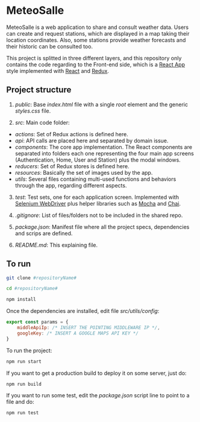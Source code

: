 # MeteoSalle

MeteoSalle is a web application to share and consult weather data. Users can create and request stations, which are displayed in a map taking their location coordinates. Also, some stations provide weather forecasts and their historic can be consulted too.

This project is splitted in three different layers, and this repository only contains the code regarding to the Front-end side, which is a [React App](https://reactjs.org/docs/create-a-new-react-app.html) style implemented with [React](https://reactjs.org/) and [Redux](https://redux.js.org/).

## Project structure

1. _public_: Base _index.html_ file with a single _root_ element and the generic _styles.css_ file.

2. _src_: Main code folder:

* _actions_: Set of Redux actions is defined here.
* _api_: API calls are placed here and separated by domain issue. 
* _components_: The core app implementation. The React components are separated into folders each one representing the four main app screens (Authentication, Home, User and Station) plus the modal windows. 
* _reducers_: Set of Redux stores is defined here.
* _resources_: Basically the set of images used by the app. 
* _utils_: Several files containing multi-used functions and behaviors through the app, regarding different aspects.

3. _test_: Test sets, one for each application screen. Implemented with [Selenium WebDriver](https://www.seleniumhq.org/projects/webdriver/) plus helper libraries such as [Mocha](https://mochajs.org/) and [Chai](https://www.chaijs.com/).

4. _.gitignore_: List of files/folders not to be included in the shared repo.

5. _package.json_: Manifest file where all the project specs, dependencies and scrips are defined.

6. _README.md_: This explaining file.

## To run

```bash
git clone #repositoryName#
```
```bash
cd #repositoryName#
```
```bash
npm install
```
Once the dependencies are installed, edit file _src/utils/config_:
```javascript
export const params = {
    middleApiIp: /* INSERT THE POINTING MIDDLEWARE IP */,
    googleKey: /* INSERT A GOOGLE MAPS API KEY */
}
```
To run the project:
```bash
npm run start
```
If you want to get a production build to deploy it on some server, just do:
```bash
npm run build
```
If you want to run some test, edit the _package.json_ script line to point to a file and do:
```bash
npm run test
```


